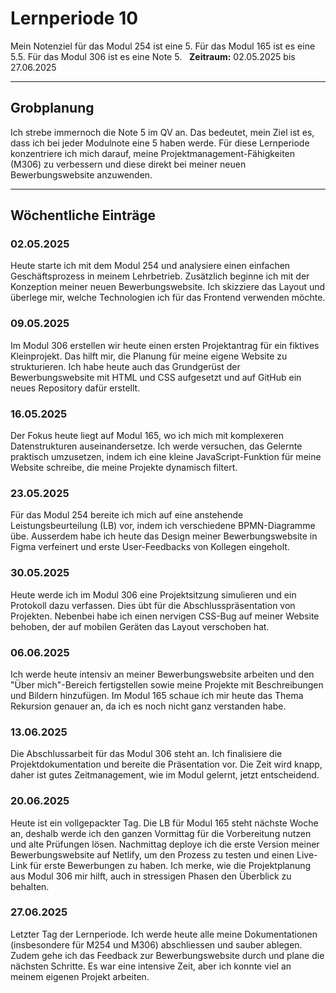 # Lernperiode 10

Mein Notenziel für das Modul 254 ist eine 5. Für das Modul 165 ist es eine 5.5. Für das Modul 306 ist es eine Note 5.
 
**Zeitraum:** 02.05.2025 bis 27.06.2025

---

## Grobplanung

Ich strebe immernoch die Note 5 im QV an. Das bedeutet, mein Ziel ist es, dass ich bei jeder Modulnote eine 5 haben werde. Für diese Lernperiode konzentriere ich mich darauf, meine Projektmanagement-Fähigkeiten (M306) zu verbessern und diese direkt bei meiner neuen Bewerbungswebsite anzuwenden.

---

## Wöchentliche Einträge

### 02.05.2025
Heute starte ich mit dem Modul 254 und analysiere einen einfachen Geschäftsprozess in meinem Lehrbetrieb. Zusätzlich beginne ich mit der Konzeption meiner neuen Bewerbungswebsite. Ich skizziere das Layout und überlege mir, welche Technologien ich für das Frontend verwenden möchte.

### 09.05.2025
Im Modul 306 erstellen wir heute einen ersten Projektantrag für ein fiktives Kleinprojekt. Das hilft mir, die Planung für meine eigene Website zu strukturieren. Ich habe heute auch das Grundgerüst der Bewerbungswebsite mit HTML und CSS aufgesetzt und auf GitHub ein neues Repository dafür erstellt.

### 16.05.2025
Der Fokus heute liegt auf Modul 165, wo ich mich mit komplexeren Datenstrukturen auseinandersetze. Ich werde versuchen, das Gelernte praktisch umzusetzen, indem ich eine kleine JavaScript-Funktion für meine Website schreibe, die meine Projekte dynamisch filtert.

### 23.05.2025
Für das Modul 254 bereite ich mich auf eine anstehende Leistungsbeurteilung (LB) vor, indem ich verschiedene BPMN-Diagramme übe. Ausserdem habe ich heute das Design meiner Bewerbungswebsite in Figma verfeinert und erste User-Feedbacks von Kollegen eingeholt.

### 30.05.2025
Heute werde ich im Modul 306 eine Projektsitzung simulieren und ein Protokoll dazu verfassen. Dies übt für die Abschlusspräsentation von Projekten. Nebenbei habe ich einen nervigen CSS-Bug auf meiner Website behoben, der auf mobilen Geräten das Layout verschoben hat.

### 06.06.2025
Ich werde heute intensiv an meiner Bewerbungswebsite arbeiten und den "Über mich"-Bereich fertigstellen sowie meine Projekte mit Beschreibungen und Bildern hinzufügen. Im Modul 165 schaue ich mir heute das Thema Rekursion genauer an, da ich es noch nicht ganz verstanden habe.

### 13.06.2025
Die Abschlussarbeit für das Modul 306 steht an. Ich finalisiere die Projektdokumentation und bereite die Präsentation vor. Die Zeit wird knapp, daher ist gutes Zeitmanagement, wie im Modul gelernt, jetzt entscheidend.

### 20.06.2025
Heute ist ein vollgepackter Tag. Die LB für Modul 165 steht nächste Woche an, deshalb werde ich den ganzen Vormittag für die Vorbereitung nutzen und alte Prüfungen lösen. Nachmittag deploye ich die erste Version meiner Bewerbungswebsite auf Netlify, um den Prozess zu testen und einen Live-Link für erste Bewerbungen zu haben. Ich merke, wie die Projektplanung aus Modul 306 mir hilft, auch in stressigen Phasen den Überblick zu behalten.

### 27.06.2025
Letzter Tag der Lernperiode. Ich werde heute alle meine Dokumentationen (insbesondere für M254 und M306) abschliessen und sauber ablegen. Zudem gehe ich das Feedback zur Bewerbungswebsite durch und plane die nächsten Schritte. Es war eine intensive Zeit, aber ich konnte viel an meinem eigenen Projekt arbeiten.
